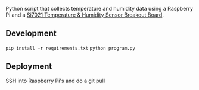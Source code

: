 Python script that collects temperature and humidity data using a Raspberry Pi and a [Si7021 Temperature & Humidity Sensor Breakout Board](https://www.adafruit.com/product/3251).

## Development
`pip install -r requirements.txt`
`python program.py`

## Deployment
SSH into Raspberry Pi's and do a git pull
